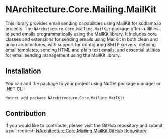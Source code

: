 # NArchitecture.Core.Mailing.MailKit

This library provides email sending capabilities using MailKit for kodlama.io projects. The `NArchitecture.Core.Mailing.MailKit` package offers utilities to send emails programmatically using the MailKit library. It includes core classes and extensions for sending emails using MailKit in both clean and union architectures, with support for configuring SMTP servers, defining email templates, sending HTML and plain text emails, and essential utilities for email sending management using the MailKit library.

## Installation

You can add the package to your project using NuGet package manager or .NET CLI:

```bash
dotnet add package NArchitecture.Core.Mailing.MailKit
```

## Contribution

If you would like to contribute, please visit the GitHub repository and submit a pull request: [NArchitecture.Core.Mailing.MailKit GitHub Repository](https://github.com/kodlamaio-projects/nArchitecture.Core)
